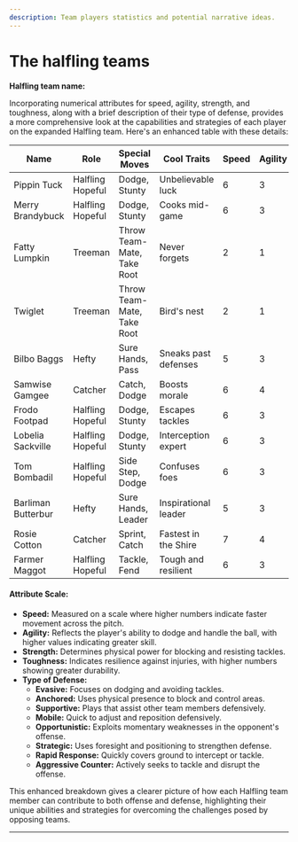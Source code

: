 ```yaml
---
description: Team players statistics and potential narrative ideas.
---
```


# The halfling teams

**Halfling team name:**

Incorporating numerical attributes for speed, agility, strength, and toughness, along with a brief description of their type of defense, provides a more comprehensive look at the capabilities and strategies of each player on the expanded Halfling team. Here's an enhanced table with these details:

<table><thead><tr><th width="152">Name</th><th>Role</th><th>Special Moves</th><th>Cool Traits</th><th>Speed</th><th>Agility</th><th>Strength</th><th>Toughness</th><th>Type of Defense</th></tr></thead><tbody><tr><td>Pippin Tuck</td><td>Halfling Hopeful</td><td>Dodge, Stunty</td><td>Unbelievable luck</td><td>6</td><td>3</td><td>2</td><td>6</td><td>Evasive</td></tr><tr><td>Merry Brandybuck</td><td>Halfling Hopeful</td><td>Dodge, Stunty</td><td>Cooks mid-game</td><td>6</td><td>3</td><td>2</td><td>6</td><td>Evasive</td></tr><tr><td>Fatty Lumpkin</td><td>Treeman</td><td>Throw Team-Mate, Take Root</td><td>Never forgets</td><td>2</td><td>1</td><td>6</td><td>9</td><td>Anchored</td></tr><tr><td>Twiglet</td><td>Treeman</td><td>Throw Team-Mate, Take Root</td><td>Bird's nest</td><td>2</td><td>1</td><td>6</td><td>9</td><td>Anchored</td></tr><tr><td>Bilbo Baggs</td><td>Hefty</td><td>Sure Hands, Pass</td><td>Sneaks past defenses</td><td>5</td><td>3</td><td>3</td><td>7</td><td>Supportive</td></tr><tr><td>Samwise Gamgee</td><td>Catcher</td><td>Catch, Dodge</td><td>Boosts morale</td><td>6</td><td>4</td><td>2</td><td>6</td><td>Mobile</td></tr><tr><td>Frodo Footpad</td><td>Halfling Hopeful</td><td>Dodge, Stunty</td><td>Escapes tackles</td><td>6</td><td>3</td><td>2</td><td>6</td><td>Evasive</td></tr><tr><td>Lobelia Sackville</td><td>Halfling Hopeful</td><td>Dodge, Stunty</td><td>Interception expert</td><td>6</td><td>3</td><td>2</td><td>6</td><td>Opportunistic</td></tr><tr><td>Tom Bombadil</td><td>Halfling Hopeful</td><td>Side Step, Dodge</td><td>Confuses foes</td><td>6</td><td>3</td><td>2</td><td>6</td><td>Evasive</td></tr><tr><td>Barliman Butterbur</td><td>Hefty</td><td>Sure Hands, Leader</td><td>Inspirational leader</td><td>5</td><td>3</td><td>3</td><td>7</td><td>Strategic</td></tr><tr><td>Rosie Cotton</td><td>Catcher</td><td>Sprint, Catch</td><td>Fastest in the Shire</td><td>7</td><td>4</td><td>2</td><td>6</td><td>Rapid Response</td></tr><tr><td>Farmer Maggot</td><td>Halfling Hopeful</td><td>Tackle, Fend</td><td>Tough and resilient</td><td>6</td><td>3</td><td>2</td><td>7</td><td>Aggressive Counter</td></tr></tbody></table>

#### Attribute Scale:

* **Speed:** Measured on a scale where higher numbers indicate faster movement across the pitch.
* **Agility:** Reflects the player's ability to dodge and handle the ball, with higher values indicating greater skill.
* **Strength:** Determines physical power for blocking and resisting tackles.
* **Toughness:** Indicates resilience against injuries, with higher numbers showing greater durability.
* **Type of Defense:**
  * **Evasive:** Focuses on dodging and avoiding tackles.
  * **Anchored:** Uses physical presence to block and control areas.
  * **Supportive:** Plays that assist other team members defensively.
  * **Mobile:** Quick to adjust and reposition defensively.
  * **Opportunistic:** Exploits momentary weaknesses in the opponent's offense.
  * **Strategic:** Uses foresight and positioning to strengthen defense.
  * **Rapid Response:** Quickly covers ground to intercept or tackle.
  * **Aggressive Counter:** Actively seeks to tackle and disrupt the offense.

This enhanced breakdown gives a clearer picture of how each Halfling team member can contribute to both offense and defense, highlighting their unique abilities and strategies for overcoming the challenges posed by opposing teams.

***



##
